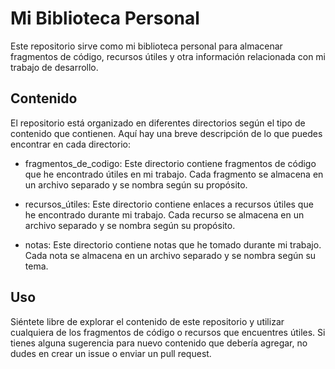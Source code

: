 # Mi Biblioteca Personal
Este repositorio sirve como mi biblioteca personal para almacenar fragmentos de código, recursos útiles y otra información relacionada con mi trabajo de desarrollo.

## Contenido
El repositorio está organizado en diferentes directorios según el tipo de contenido que contienen. Aquí hay una breve descripción de lo que puedes encontrar en cada directorio:

- fragmentos_de_codigo: Este directorio contiene fragmentos de código que he encontrado útiles en mi trabajo. Cada fragmento se almacena en un archivo separado y se nombra según su propósito.

- recursos_útiles: Este directorio contiene enlaces a recursos útiles que he encontrado durante mi trabajo. Cada recurso se almacena en un archivo separado y se nombra según su propósito.

- notas: Este directorio contiene notas que he tomado durante mi trabajo. Cada nota se almacena en un archivo separado y se nombra según su tema.

## Uso
Siéntete libre de explorar el contenido de este repositorio y utilizar cualquiera de los fragmentos de código o recursos que encuentres útiles. Si tienes alguna sugerencia para nuevo contenido que debería agregar, no dudes en crear un issue o enviar un pull request.

